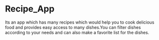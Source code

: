 # Recipe_App

Its an app which has many recipes which would help you to cook delicious food and provides easy access to many dishes.You can filter dishes according to your needs and can also make a favorite list for the dishes.
